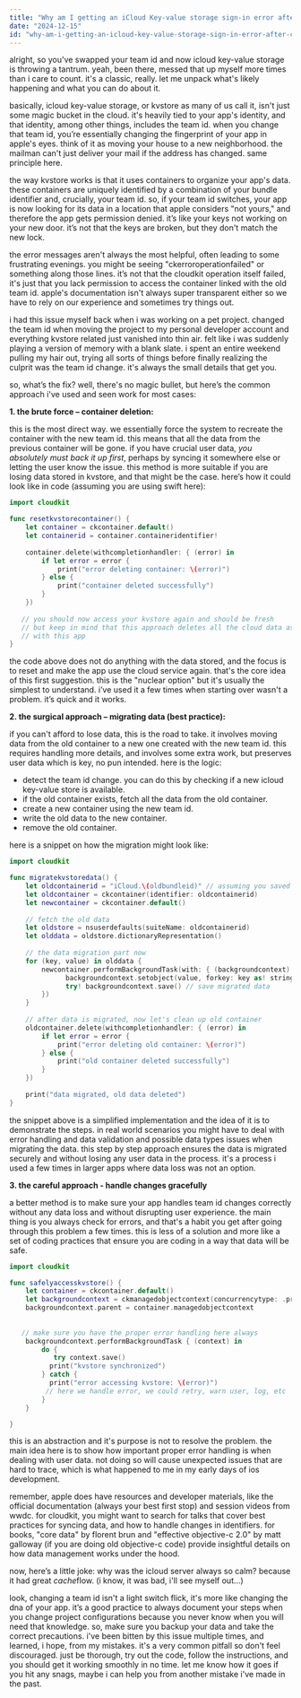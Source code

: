 ```yaml
---
title: "Why am I getting an iCloud Key-value storage sign-in error after changing the team ID?"
date: "2024-12-15"
id: "why-am-i-getting-an-icloud-key-value-storage-sign-in-error-after-changing-the-team-id"
---
```


alright, so you've swapped your team id and now icloud key-value storage is throwing a tantrum. yeah, been there, messed that up myself more times than i care to count. it's a classic, really. let me unpack what's likely happening and what you can do about it.

basically, icloud key-value storage, or kvstore as many of us call it, isn't just some magic bucket in the cloud. it's heavily tied to your app's identity, and that identity, among other things, includes the team id. when you change that team id, you’re essentially changing the fingerprint of your app in apple's eyes. think of it as moving your house to a new neighborhood. the mailman can't just deliver your mail if the address has changed. same principle here.

the way kvstore works is that it uses containers to organize your app's data. these containers are uniquely identified by a combination of your bundle identifier and, crucially, your team id. so, if your team id switches, your app is now looking for its data in a location that apple considers "not yours," and therefore the app gets permission denied. it’s like your keys not working on your new door. it’s not that the keys are broken, but they don't match the new lock.

the error messages aren't always the most helpful, often leading to some frustrating evenings. you might be seeing "ckerroroperationfailed" or something along those lines. it’s not that the cloudkit operation itself failed, it's just that you lack permission to access the container linked with the old team id. apple's documentation isn't always super transparent either so we have to rely on our experience and sometimes try things out.

i had this issue myself back when i was working on a pet project. changed the team id when moving the project to my personal developer account and everything kvstore related just vanished into thin air. felt like i was suddenly playing a version of memory with a blank slate. i spent an entire weekend pulling my hair out, trying all sorts of things before finally realizing the culprit was the team id change. it's always the small details that get you.

so, what’s the fix? well, there's no magic bullet, but here’s the common approach i've used and seen work for most cases:

**1. the brute force – container deletion:**

this is the most direct way. we essentially force the system to recreate the container with the new team id. this means that all the data from the previous container will be gone. if you have crucial user data, *you absolutely must back it up first*, perhaps by syncing it somewhere else or letting the user know the issue. this method is more suitable if you are  losing data stored in kvstore, and that might be the case. here’s how it could look like in code (assuming you are using swift here):

```swift
import cloudkit

func resetkvstorecontainer() {
    let container = ckcontainer.default()
    let containerid = container.containeridentifier!
    
    container.delete(withcompletionhandler: { (error) in
        if let error = error {
            print("error deleting container: \(error)")
        } else {
            print("container deleted successfully")
        }
    })
   
   // you should now access your kvstore again and should be fresh
   // but keep in mind that this approach deletes all the cloud data associated
   // with this app
}

```

the code above does not do anything with the data stored, and the focus is to reset and make the app use the cloud service again. that's the core idea of this first suggestion. this is the "nuclear option" but it's usually the simplest to understand. i’ve used it a few times when starting over wasn't a problem. it’s quick and it works.

**2. the surgical approach –  migrating data (best practice):**

if you can't afford to lose data, this is the road to take. it involves moving data from the old container to a new one created with the new team id. this requires handling more details, and involves some extra work, but preserves user data which is key, no pun intended. here is the logic:

   *   detect the team id change. you can do this by checking if a new icloud key-value store is available.
   *   if the old container exists, fetch all the data from the old container.
   *   create a new container using the new team id.
   *   write the old data to the new container.
   *   remove the old container.

here is a snippet on how the migration might look like:

```swift
import cloudkit

func migratekvstoredata() {
    let oldcontainerid = "iCloud.\(oldbundleid)" // assuming you saved the old id when the change happened
    let oldcontainer = ckcontainer(identifier: oldcontainerid)
    let newcontainer = ckcontainer.default()
    
    // fetch the old data
    let oldstore = nsuserdefaults(suiteName: oldcontainerid)
    let olddata = oldstore.dictionaryRepresentation()
    
    // the data migration part now
    for (key, value) in olddata {
        newcontainer.performBackgroundTask(with: { (backgroundcontext) in
              backgroundcontext.setobject(value, forkey: key as! string)
              try! backgroundcontext.save() // save migrated data
        })
    }
    
    // after data is migrated, now let's clean up old container
    oldcontainer.delete(withcompletionhandler: { (error) in
        if let error = error {
            print("error deleting old container: \(error)")
        } else {
            print("old container deleted successfully")
        }
    })
    
    print("data migrated, old data deleted")
}
```

the snippet above is a simplified implementation and the idea of it is to demonstrate the steps. in real world scenarios you might have to deal with error handling and data validation and possible data types issues when migrating the data. this step by step approach ensures the data is migrated securely and without losing any user data in the process. it's a process i used a few times in larger apps where data loss was not an option.

**3. the careful approach - handle changes gracefully**

a better method is to make sure your app handles team id changes correctly without any data loss and without disrupting user experience. the main thing is you always check for errors, and that's a habit you get after going through this problem a few times. this is less of a solution and more like a set of coding practices that ensure you are coding in a way that data will be safe.

```swift
import cloudkit

func safelyaccesskvstore() {
    let container = ckcontainer.default()
    let backgroundcontext = ckmanagedobjectcontext(concurrencytype: .privatequeueconcurrencytype)
    backgroundcontext.parent = container.managedobjectcontext
    
    
   // make sure you have the proper error handling here always
    backgroundcontext.performBackgroundTask { (context) in
        do {
           try context.save()
          print("kvstore synchronized")
        } catch {
          print("error accessing kvstore: \(error)")
         // here we handle error, we could retry, warn user, log, etc
        }
    }

}
```

this is an abstraction and it's purpose is not to resolve the problem. the main idea here is to show how important proper error handling is when dealing with user data. not doing so will cause unexpected issues that are hard to trace, which is what happened to me in my early days of ios development.

remember, apple does have resources and developer materials, like the official documentation (always your best first stop) and session videos from wwdc. for cloudkit, you might want to search for talks that cover best practices for syncing data, and how to handle changes in identifiers. for books, "core data" by florent brun and "effective objective-c 2.0" by matt galloway (if you are doing old objective-c code) provide insightful details on how data management works under the hood.

now, here’s a little joke: why was the icloud server always so calm? because it had great *cache*flow. (i know, it was bad, i'll see myself out...)

look, changing a team id isn't a light switch flick, it's more like changing the dna of your app. it’s a good practice to always document your steps when you change project configurations because you never know when you will need that knowledge. so, make sure you backup your data and take the correct precautions. i've been bitten by this issue multiple times, and learned, i hope, from my mistakes. it's a very common pitfall so don't feel discouraged. just be thorough, try out the code, follow the instructions, and you should get it working smoothly in no time. let me know how it goes if you hit any snags, maybe i can help you from another mistake i've made in the past.
